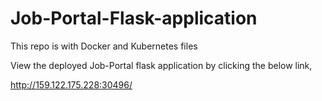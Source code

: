 # Job-Portal-Flask-application

This repo is with Docker and Kubernetes files

View the deployed Job-Portal flask application by clicking the below link,

http://159.122.175.228:30496/


